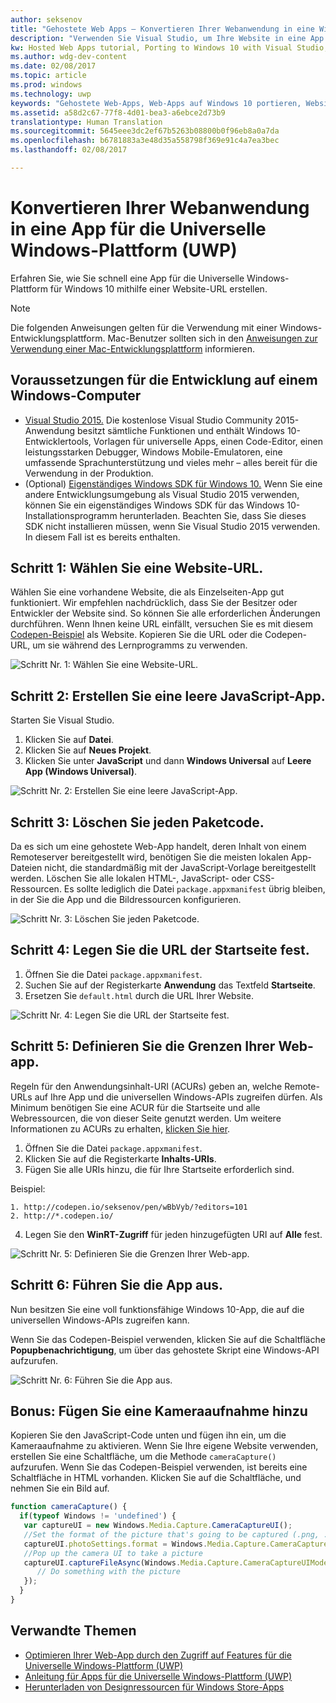```yaml
---
author: seksenov
title: "Gehostete Web Apps – Konvertieren Ihrer Webanwendung in eine Windows-App mithilfe von Visual Studio"
description: "Verwenden Sie Visual Studio, um Ihre Website in eine App für die Universelle Windows-Plattform (UWP) für Windows 10 zu konvertieren."
kw: Hosted Web Apps tutorial, Porting to Windows 10 with Visual Studio, How to convert website to Windows, How to add website to Windows Store, Packaging web application for Microsoft Store, Test Windows 10 native features and runtime APIs with CodePen, How to use Windows Cortana Live Tiles Built-in Camera on my Website with remote JavaScript
ms.author: wdg-dev-content
ms.date: 02/08/2017
ms.topic: article
ms.prod: windows
ms.technology: uwp
keywords: "Gehostete Web-Apps, Web-Apps auf Windows 10 portieren, Website in Windows konvertieren, Web-Apps für Windows Store verpacken"
ms.assetid: a58d2c67-77f8-4d01-bea3-a6ebce2d73b9
translationtype: Human Translation
ms.sourcegitcommit: 5645eee3dc2ef67b5263b08800b0f96eb8a0a7da
ms.openlocfilehash: b6781883a3e48d35a558798f369e91c4a7ea3bec
ms.lasthandoff: 02/08/2017

---
```


# <a name="convert-your-web-application-to-a-universal-windows-platform-uwp-app"></a>Konvertieren Ihrer Webanwendung in eine App für die Universelle Windows-Plattform (UWP)

Erfahren Sie, wie Sie schnell eine App für die Universelle Windows-Plattform für Windows 10 mithilfe einer Website-URL erstellen. 

> [!NOTE]
> Die folgenden Anweisungen gelten für die Verwendung mit einer Windows-Entwicklungsplattform. Mac-Benutzer sollten sich in den [Anweisungen zur Verwendung einer Mac-Entwicklungsplattform](./hwa-create-mac.md) informieren.

## <a name="what-you-need-to-develop-on-windows"></a>Voraussetzungen für die Entwicklung auf einem Windows-Computer

- [Visual Studio 2015.](https://www.visualstudio.com/) Die kostenlose Visual Studio Community 2015-Anwendung besitzt sämtliche Funktionen und enthält Windows 10-Entwicklertools, Vorlagen für universelle Apps, einen Code-Editor, einen leistungsstarken Debugger, Windows Mobile-Emulatoren, eine umfassende Sprachunterstützung und vieles mehr – alles bereit für die Verwendung in der Produktion.
- (Optional) [Eigenständiges Windows SDK für Windows 10.](https://dev.windows.com/downloads/windows-10-sdk) Wenn Sie eine andere Entwicklungsumgebung als Visual Studio 2015 verwenden, können Sie ein eigenständiges Windows SDK für das Windows 10-Installationsprogramm herunterladen. Beachten Sie, dass Sie dieses SDK nicht installieren müssen, wenn Sie Visual Studio 2015 verwenden. In diesem Fall ist es bereits enthalten.

## <a name="step-1-pick-a-website-url"></a>Schritt 1: Wählen Sie eine Website-URL.
Wählen Sie eine vorhandene Website, die als Einzelseiten-App gut funktioniert. Wir empfehlen nachdrücklich, dass Sie der Besitzer oder Entwickler der Website sind. So können Sie alle erforderlichen Änderungen durchführen. Wenn Ihnen keine URL einfällt, versuchen Sie es mit diesem [Codepen-Beispiel](http://codepen.io/seksenov/pen/wBbVyb/?editors=101) als Website. Kopieren Sie die URL oder die Codepen-URL, um sie während des Lernprogramms zu verwenden. 

![Schritt Nr. 1: Wählen Sie eine Website-URL.](images/hwa-to-uwp/windows_step1.png)

## <a name="step-2-create-a-blank-javascript-app"></a>Schritt 2: Erstellen Sie eine leere JavaScript-App.

Starten Sie Visual Studio.
1. Klicken Sie auf **Datei**.
2. Klicken Sie auf **Neues Projekt**.
3. Klicken Sie unter **JavaScript** und dann **Windows Universal** auf **Leere App (Windows Universal)**.

![Schritt Nr. 2: Erstellen Sie eine leere JavaScript-App.](images/hwa-to-uwp/windows_step2.png)

## <a name="step-3-delete-any-packaged-code"></a>Schritt 3: Löschen Sie jeden Paketcode.

Da es sich um eine gehostete Web-App handelt, deren Inhalt von einem Remoteserver bereitgestellt wird, benötigen Sie die meisten lokalen App-Dateien nicht, die standardmäßig mit der JavaScript-Vorlage bereitgestellt werden. Löschen Sie alle lokalen HTML-, JavaScript- oder CSS-Ressourcen. Es sollte lediglich die Datei `package.appxmanifest` übrig bleiben, in der Sie die App und die Bildressourcen konfigurieren.

![Schritt Nr. 3: Löschen Sie jeden Paketcode.](images/hwa-to-uwp/windows_step3.png)

## <a name="step-4-set-the-start-page-url"></a>Schritt 4: Legen Sie die URL der Startseite fest.

1. Öffnen Sie die Datei `package.appxmanifest`.
2. Suchen Sie auf der Registerkarte **Anwendung** das Textfeld **Startseite**.
3. Ersetzen Sie `default.html` durch die URL Ihrer Website.

![Schritt Nr. 4: Legen Sie die URL der Startseite fest.](images/hwa-to-uwp/windows_step4.png)

## <a name="step-5-define-the-boundaries-of-your-web-app"></a>Schritt 5: Definieren Sie die Grenzen Ihrer Web-app.

Regeln für den Anwendungsinhalt-URI (ACURs) geben an, welche Remote-URLs auf Ihre App und die universellen Windows-APIs zugreifen dürfen. Als Minimum benötigen Sie eine ACUR für die Startseite und alle Webressourcen, die von dieser Seite genutzt werden. Um weitere Informationen zu ACURs zu erhalten, [klicken Sie hier](./hwa-access-features.md).
1. Öffnen Sie die Datei `package.appxmanifest`.
2. Klicken Sie auf die Registerkarte **Inhalts-URIs**.
3. Fügen Sie alle URIs hinzu, die für Ihre Startseite erforderlich sind.

Beispiel:
```
1. http://codepen.io/seksenov/pen/wBbVyb/?editors=101
2. http://*.codepen.io/
```
4. Legen Sie den **WinRT-Zugriff** für jeden hinzugefügten URI auf **Alle** fest.

![Schritt Nr. 5: Definieren Sie die Grenzen Ihrer Web-app.](images/hwa-to-uwp/windows_step5.png)

## <a name="step-6-run-your-app"></a>Schritt 6: Führen Sie die App aus.

Nun besitzen Sie eine voll funktionsfähige Windows 10-App, die auf die universellen Windows-APIs zugreifen kann.

Wenn Sie das Codepen-Beispiel verwenden, klicken Sie auf die Schaltfläche **Popupbenachrichtigung**, um über das gehostete Skript eine Windows-API aufzurufen.

![Schritt Nr. 6: Führen Sie die App aus.](images/hwa-to-uwp/windows_step6.png)

## <a name="bonus-add-camera-capture"></a>Bonus: Fügen Sie eine Kameraaufnahme hinzu

Kopieren Sie den JavaScript-Code unten und fügen ihn ein, um die Kameraaufnahme zu aktivieren. Wenn Sie Ihre eigene Website verwenden, erstellen Sie eine Schaltfläche, um die Methode `cameraCapture()` aufzurufen. Wenn Sie das Codepen-Beispiel verwenden, ist bereits eine Schaltfläche in HTML vorhanden. Klicken Sie auf die Schaltfläche, und nehmen Sie ein Bild auf.

```JavaScript
function cameraCapture() {
  if(typeof Windows != 'undefined') {
   var captureUI = new Windows.Media.Capture.CameraCaptureUI();
   //Set the format of the picture that's going to be captured (.png, .jpg, ...)
   captureUI.photoSettings.format = Windows.Media.Capture.CameraCaptureUIPhotoFormat.png;
   //Pop up the camera UI to take a picture
   captureUI.captureFileAsync(Windows.Media.Capture.CameraCaptureUIMode.photo).then(function (capturedItem) {
      // Do something with the picture
   });
  }
}
```

## <a name="related-topics"></a>Verwandte Themen

- [Optimieren Ihrer Web-App durch den Zugriff auf Features für die Universelle Windows-Plattform (UWP)](hwa-access-features.md)
- [Anleitung für Apps für die Universelle Windows-Plattform (UWP)](http://go.microsoft.com/fwlink/p/?LinkID=397871)
- [Herunterladen von Designressourcen für Windows Store-Apps](https://msdn.microsoft.com/library/windows/apps/xaml/bg125377.aspx)

